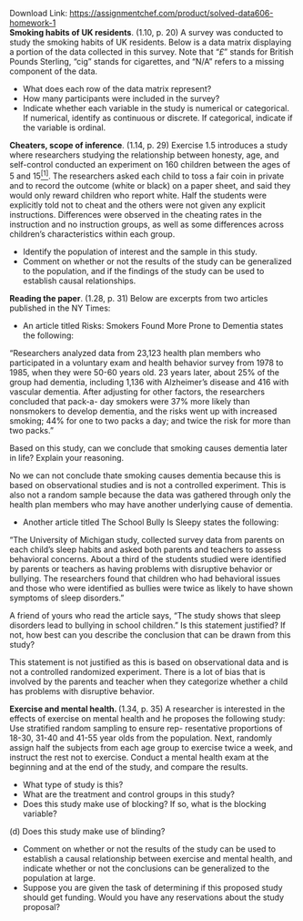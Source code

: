 Download Link: https://assignmentchef.com/product/solved-data606-homework-1
<br>
<strong>Smoking habits of UK residents</strong>. (1.10, p. 20) A survey was conducted to study the smoking habits of UK residents. Below is a data matrix displaying a portion of the data collected in this survey. Note that “<em>£</em>” stands for British Pounds Sterling, “cig” stands for cigarettes, and “N/A” refers to a missing component of the data.

<ul>

 <li>What does each row of the data matrix represent?</li>

 <li>How many participants were included in the survey?</li>

 <li>Indicate whether each variable in the study is numerical or categorical. If numerical, identify as continuous or discrete. If categorical, indicate if the variable is ordinal.</li>

</ul>

<strong>Cheaters, scope of inference</strong>. (1.14, p. 29) Exercise 1.5 introduces a study where researchers studying the relationship between honesty, age, and self-control conducted an experiment on 160 children between the ages of 5 and 15<a href="#_ftn1" name="_ftnref1"><sup>[1]</sup></a>. The researchers asked each child to toss a fair coin in private and to record the outcome (white or black) on a paper sheet, and said they would only reward children who report white. Half the students were explicitly told not to cheat and the others were not given any explicit instructions. Differences were observed in the cheating rates in the instruction and no instruction groups, as well as some differences across children’s characteristics within each group.

<ul>

 <li>Identify the population of interest and the sample in this study.</li>

 <li>Comment on whether or not the results of the study can be generalized to the population, and if the findings of the study can be used to establish causal relationships.</li>

</ul>

<strong>Reading the paper</strong>. (1.28, p. 31) Below are excerpts from two articles published in the NY Times:

<ul>

 <li>An article titled Risks: Smokers Found More Prone to Dementia states the following:</li>

</ul>

“Researchers analyzed data from 23,123 health plan members who participated in a voluntary exam and health behavior survey from 1978 to 1985, when they were 50-60 years old. 23 years later, about 25% of the group had dementia, including 1,136 with Alzheimer’s disease and 416 with vascular dementia. After adjusting for other factors, the researchers concluded that pack-a- day smokers were 37% more likely than nonsmokers to develop dementia, and the risks went up with increased smoking; 44% for one to two packs a day; and twice the risk for more than two packs.”

Based on this study, can we conclude that smoking causes dementia later in life? Explain your reasoning.

No we can not conclude thate smoking causes dementia because this is based on observational studies and is not a controlled experiment. This is also not a random sample because the data was gathered through only the health plan members who may have another underlying cause of dementia.

<ul>

 <li>Another article titled The School Bully Is Sleepy states the following:</li>

</ul>

“The University of Michigan study, collected survey data from parents on each child’s sleep habits and asked both parents and teachers to assess behavioral concerns. About a third of the students studied were identified by parents or teachers as having problems with disruptive behavior or bullying. The researchers found that children who had behavioral issues and those who were identified as bullies were twice as likely to have shown symptoms of sleep disorders.”

A friend of yours who read the article says, “The study shows that sleep disorders lead to bullying in school children.” Is this statement justified? If not, how best can you describe the conclusion that can be drawn from this study?

This statement is not justified as this is based on observational data and is not a controlled randomized experiment. There is a lot of bias that is involved by the parents and teacher when they categorize whether a child has problems with disruptive behavior.

<strong>Exercise and mental health. </strong>(1.34, p. 35) A researcher is interested in the effects of exercise on mental health and he proposes the following study: Use stratified random sampling to ensure rep- resentative proportions of 18-30, 31-40 and 41-55 year olds from the population. Next, randomly assign half the subjects from each age group to exercise twice a week, and instruct the rest not to exercise. Conduct a mental health exam at the beginning and at the end of the study, and compare the results.

<ul>

 <li>What type of study is this?</li>

 <li>What are the treatment and control groups in this study?</li>

 <li>Does this study make use of blocking? If so, what is the blocking variable?</li>

</ul>

(d) Does this study make use of blinding?

<ul>

 <li>Comment on whether or not the results of the study can be used to establish a causal relationship between exercise and mental health, and indicate whether or not the conclusions can be generalized to the population at large.</li>

 <li>Suppose you are given the task of determining if this proposed study should get funding. Would you have any reservations about the study proposal?</li>

</ul>


